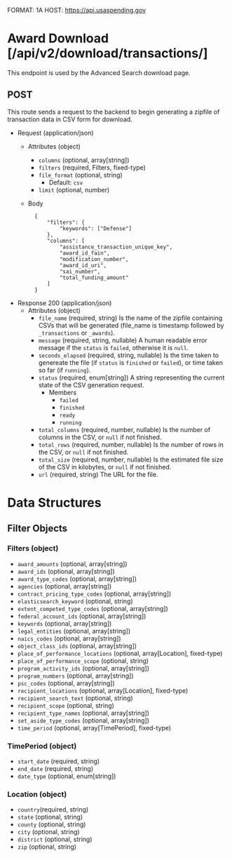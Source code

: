 FORMAT: 1A
HOST: https://api.usaspending.gov

# Award Download [/api/v2/download/transactions/]

This endpoint is used by the Advanced Search download page.

## POST

This route sends a request to the backend to begin generating a zipfile of transaction data in CSV form for download.
        
+ Request (application/json)
    + Attributes (object)
        + `columns` (optional, array[string])
        + `filters` (required, Filters, fixed-type)
        + `file_format` (optional, string)
            + Default: `csv`
        + `limit` (optional, number)
    + Body

            {
                "filters": {
                    "keywords": ["Defense"]
                },
                "columns": [
                    "assistance_transaction_unique_key",
                    "award_id_fain",
                    "modification_number",
                    "award_id_uri",
                    "sai_number",
                    "total_funding_amount"
                ]
            }

+ Response 200 (application/json)
    + Attributes (object)
        + `file_name` (required, string) 
            Is the name of the zipfile containing CSVs that will be generated (file_name is timestamp followed by `_transactions` or `_awards`).
        + `message` (required, string, nullable) 
            A human readable error message if the `status` is `failed`, otherwise it is `null`.
        + `seconds_elapsed` (required, string, nullable) 
            Is the time taken to genereate the file (if `status` is `finished` or `failed`), or time taken so far (if `running`).
        + `status` (required, enum[string]) 
            A string representing the current state of the CSV generation request.
            + Members
                + `failed`
                + `finished`
                + `ready`
                + `running`
        + `total_columns` (required, number, nullable) 
            Is the number of columns in the CSV, or `null` if not finished.
        + `total_rows` (required, number, nullable) 
            Is the number of rows in the CSV, or `null` if not finished.
        + `total_size` (required, number, nullable) 
            Is the estimated file size of the CSV in kilobytes, or `null` if not finished.
        + `url` (required, string) 
            The URL for the file.

# Data Structures

## Filter Objects

### Filters (object)
+ `award_amounts` (optional, array[string])
+ `award_ids` (optional, array[string])
+ `award_type_codes` (optional, array[string])
+ `agencies` (optional, array[string])
+ `contract_pricing_type_codes` (optional, array[string])
+ `elasticsearch_keyword` (optional, string)
+ `extent_competed_type_codes` (optional, array[string])
+ `federal_account_ids` (optional, array[string])
+ `keywords` (optional, array[string])
+ `legal_entities` (optional, array[string])
+ `naics_codes` (optional, array[string])
+ `object_class_ids` (optional, array[string])
+ `place_of_performance_locations` (optional, array[Location], fixed-type)
+ `place_of_performance_scope` (optional, string)
+ `program_activity_ids` (optional, array[string])
+ `program_numbers` (optional, array[string])
+ `psc_codes` (optional, array[string])
+ `recipient_locations` (optional, array[Location], fixed-type)
+ `recipient_search_text` (optional, string)
+ `recipient_scope` (optional, string)
+ `recipient_type_names` (optional, array[string])
+ `set_aside_type_codes` (optional, array[string])
+ `time_period` (optional, array[TimePeriod], fixed-type)

### TimePeriod (object)
+ `start_date` (required, string)
+ `end_date` (required, string)
+ `date_type` (optional, enum[string])

### Location (object)
+ `country`(required, string)
+ `state` (optional, string)
+ `county` (optional, string)
+ `city` (optional, string)
+ `district` (optional, string)
+ `zip` (optional, string)
